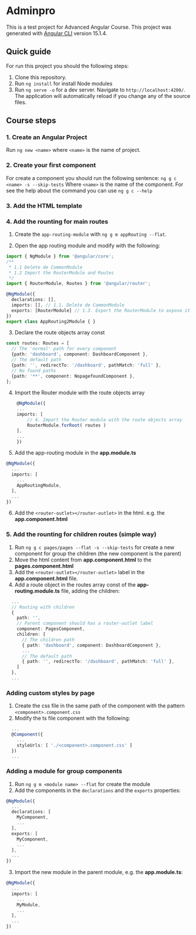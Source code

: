# Adminpro

This is a test project for Advanced Angular Course.
This project was generated with [Angular CLI](https://github.com/angular/angular-cli) version 15.1.4.

## Quick guide
For run this project you should the following steps:
1. Clone this repository.
2. Run `ng install` for install Node modules
3. Run `ng serve -o` for a dev server. Navigate to `http://localhost:4200/`. The application will automatically reload if you change any of the source files.

## Course steps

### 1. Create an Angular Project
Run `ng new <name>` where `<name>` is the name of project.

### 2. Create your first component
For create a component you should run the following sentence:
`ng g c <name> -s --skip-tests`
Where `<name>` is the name of the component.
For see the help about the command you can use 
`ng g c --help`

### 3. Add the HTML template

### 4. Add the rounting for main routes

1. Create the `app-routing-module` with `ng g m appRouting --flat`.

2. Open the app routing module and modify with the following:

```typescript
import { NgModule } from '@angular/core';
/**
 * 1.1 Delete de CommonModule
 * 1.2 Import the RouterModule and Routes
 */
import { RouterModule, Routes } from '@angular/router';

@NgModule({
  declarations: [],
  imports: [], // 1.1. Delete de CommonModule
  exports: [RouterModule] // 1.3. Export the RouterModule to expose it
})
export class AppRouting2Module { }

```

3. Declare the route objects array const

```typescript
const routes: Routes = [
  // The 'normal' path for every component
  {path: 'dashboard', component: DashboardComponent },
  // The default path
  {path: '', redirectTo: '/dashboard', pathMatch: 'full' },
  // No found paths
  {path: '**', component: NopagefoundComponent },
];
```

4. Import the Router module with the route objects array

```typescript
    @NgModule({
    ...
    imports: [
        // 4. Import the Router module with the route objects array
        RouterModule.forRoot( routes )
    ],
    ...
    })
```

5. Add the app-routing module in the **app.module.ts**

```typescript
@NgModule({
  ...
  imports: [
    ...
    AppRoutingModule,
  ],
  ...
})
```

6. Add the `<router-outlet></router-outlet>` in the html. e.g. the **app.component.html**


### 5. Add the rounting for children routes (simple way)
1. Run `ng g c pages/pages --flat -s --skip-tests` for create a new component for group the children (the new component is the parent)
2. Move the html content from **app.component.html** to the **pages.component.html**
3. Add the `<router-outlet></router-outlet>` label in the **app.component.html** file.
4. Add a route object in the routes array const of the **app-routing.module.ts** file, adding the children:
```typescript
  ...
  // Routing with children
  {
    path: '',
    // Parent component should has a router-outlet label
    component: PagesComponent, 
    children: [
      // The children path
      { path: 'dashboard', component: DashboardComponent },
      ...
      // The default path
      { path: '', redirectTo: '/dashboard', pathMatch: 'full' },
    ]
  },
  ...
```

### Adding custom styles by page
1. Create the css file in the same path of the component with the pattern `<component>.component.css`
2. Modify the ts file component with the following:
```typescript
  ...
  @Component({
    ...
    styleUrls: [ './<component>.component.css' ]
  })
  ...
```

### Adding a module for group components
1. Run `ng g m <module name> --flat` for create the module
2. Add the components in the `declarations` and the `exports` properties:

```typescript
@NgModule({
  ...
  declarations: [
    MyComponent,
    ...
  ],
  exports: [
    MyComponent,
    ...
  ],
  ...
})
```

3. Import the new module in the parent module, e.g. the **app.module.ts**:

```typescript
@NgModule({
  ...
  imports: [
    ...
    MyModule,
    ...
  ],
  ...
})

```